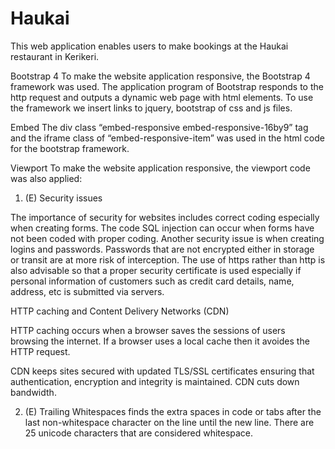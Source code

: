 # Haukai
This web application enables users to make bookings at the Haukai restaurant in Kerikeri.

Bootstrap 4
To make the website application responsive, the Bootstrap 4 framework was used.  The application program of Bootstrap responds to the http request and outputs a dynamic web page with html elements.  To use the framework we insert links to jquery, bootstrap of css and js files. 

Embed 
The div class “embed-responsive embed-responsive-16by9” tag and the iframe class of “embed-responsive-item” was used in the html code for the bootstrap framework.  

Viewport
To make the website application responsive, the viewport code was also applied:
<meta name="viewport" content="width=device-width, initial-scale=1, shrink-to-fit=no">

1.  (E)  Security issues

The importance of security for websites includes correct coding especially when creating forms.  The code SQL injection can occur when forms have not been coded with proper coding.  Another security issue is when creating logins and passwords.  Passwords that are not encrypted either in storage or transit are at more risk of interception.  The use of https rather than http is also advisable so that a proper security certificate is used especially if personal information of customers such as credit card details, name, address, etc is submitted via servers. 

HTTP caching and Content Delivery Networks (CDN)

HTTP caching occurs when a browser saves the sessions of users browsing the internet.  If a browser uses a local cache then it avoides the HTTP request.


CDN keeps sites secured with updated TLS/SSL certificates ensuring that authentication, encryption and integrity is maintained. CDN cuts down bandwidth.

2.  (E)
Trailing Whitespaces finds the extra spaces in code or tabs after the last non-whitespace character on the line until the new line.  There are 25 unicode characters that are considered whitespace.  




